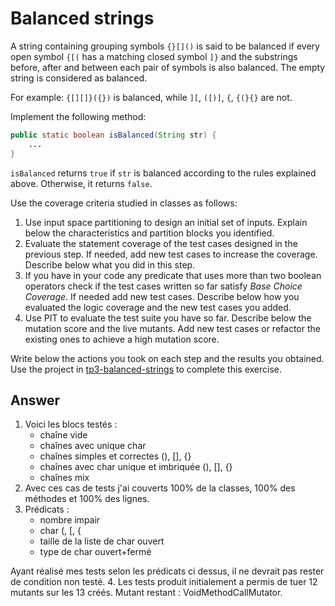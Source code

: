 # Balanced strings

A string containing grouping symbols `{}[]()` is said to be balanced if every open symbol `{[(` has a matching closed symbol `]}` and the substrings before, after and between each pair of symbols is also balanced. The empty string is considered as balanced.

For example: `{[][]}({})` is balanced, while `][`, `([)]`, `{`, `{(}{}` are not.

Implement the following method:

```java
public static boolean isBalanced(String str) {
    ...
}
```

`isBalanced` returns `true` if `str` is balanced according to the rules explained above. Otherwise, it returns `false`.

Use the coverage criteria studied in classes as follows:

1. Use input space partitioning to design an initial set of inputs. Explain below the characteristics and partition blocks you identified.
2. Evaluate the statement coverage of the test cases designed in the previous step. If needed, add new test cases to increase the coverage. Describe below what you did in this step.
3. If you have in your code any predicate that uses more than two boolean operators check if the test cases written so far satisfy *Base Choice Coverage*. If needed add new test cases. Describe below how you evaluated the logic coverage and the new test cases you added.
4. Use PIT to evaluate the test suite you have so far. Describe below the mutation score and the live mutants. Add new test cases or refactor the existing ones to achieve a high mutation score.

Write below the actions you took on each step and the results you obtained.
Use the project in [tp3-balanced-strings](../code/tp3-balanced-strings) to complete this exercise.

## Answer
1. Voici les blocs testés : 
    - chaîne vide
    - chaînes avec unique char
    - chaînes simples et correctes (), [], {}
    - chaînes avec char unique et imbriquée (), [], {}
    - chaînes mix 
2. Avec ces cas de tests j'ai couverts 100% de la classes, 100% des méthodes et 100% des lignes.
3. Prédicats :
    - nombre impair
    - char (, [, {
    - taille de la liste de char ouvert
    - type de char ouvert+fermé
   
Ayant réalisé mes tests selon les prédicats ci dessus, il ne devrait pas rester de condition non testé.
4. Les tests produit initialement a permis de tuer 12 mutants sur les 13 créés.
Mutant restant : VoidMethodCallMutator.

